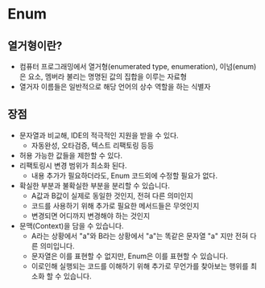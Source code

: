 # Enum

## 열거형이란? 
 - 컴퓨터 프로그래밍에서 열거형(enumerated type, enumeration), 이넘(enum)은  요소, 멤버라 불리는 명명된 값의 집합을 이루는 자료형 
 - 열거자 이름들은 일반적으로 해당 언어의 상수 역할을 하는 식별자

## 장점
- 문자열과 비교해, IDE의 적극적인 지원을 받을 수 있다.
    - 자동완성, 오타검증, 텍스트 리팩토링 등등 
- 허용 가능한 값들을 제한할 수 있다.
- 리팩토링시 변경 범위가 최소화 된다.
   - 내용 추가가 필요하더라도, Enum 코드외에 수정할 필요가 없다.
- 확실한 부분과 불확실한 부분을 분리할 수 있습니다.
   - A값과 B값이 실제로 동일한 것인지, 전혀 다른 의미인지
   - 코드를 사용하기 위해 추가로 필요한 메서드들은 무엇인지
   - 변경되면 어디까지 변경해야 하는 것인지
- 문맥(Context)을 담을 수 있습니다.
  - A라는 상황에서 "a"와 B라는 상황에서 "a"는 똑같은 문자열 "a" 지만 전혀 다른 의미입니다.
  - 문자열은 이를 표현할 수 없지만, Enum은 이를 표현할 수 있습니다.
  - 이로인해 실행되는 코드를 이해하기 위해 추가로 무언가를 찾아보는 행위를 최소화 할 수 있습니다.

